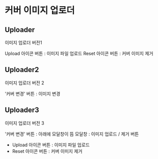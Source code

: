# 커버 이미지 업로더 

## Uploader

이미지 업로더 버전1

Upload 아이콘 버튼 : 이미지 파일 업로드
Reset 아이콘 버튼 : 커버 이미지 제거 

## Uploader2

이미지 업로더 버전 2

'커버 변경' 버튼 : 이미지 변경 

## Uploader3

이미지 업로더 버전 3

'커버 변경' 버튼 : 아래에 모달창이 뜸
모달창 : 이미지 업로드 / 제거 버튼
- Upload 아이콘 버튼 : 이미지 파일 업로드
- Reset 아이콘 버튼 : 커버 이미지 제거 